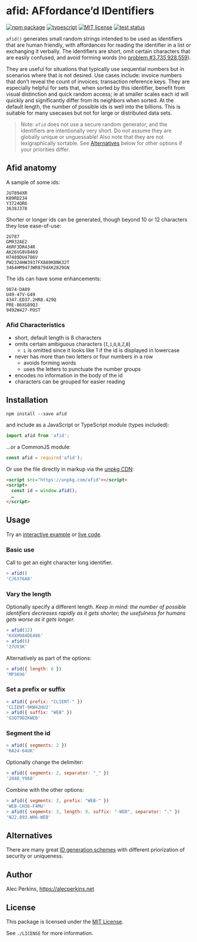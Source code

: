 
# afid: AFfordance’d IDentifiers

[![npm package](https://img.shields.io/npm/v/afid)](https://www.npmjs.com/package/afid) [![typescript](https://img.shields.io/npm/types/afid)]() [![MIT license](https://img.shields.io/npm/l/afid)](https://github.com/alecperkins/afid/blob/main/LICENSE) [![test status](https://github.com/alecperkins/afid/actions/workflows/test.yml/badge.svg)](https://github.com/alecperkins/afid/actions/workflows/test.yml)

`afid()` generates small random strings intended to be used as identifiers that are human friendly, with affordances for reading the identifier in a list or exchanging it verbally. The identifiers are short, omit certain characters that are easily confused, and avoid forming words (no [problem #3,735,928,559](https://3735928559.xyz)).

They are useful for situations that typically use sequential numbers but in scenarios where that is not desired. Use cases include: invoice numbers that don’t reveal the count of invoices; transaction reference keys. They are especially helpful for sets that, when sorted by this identifier, benefit from visual distinction and quick random access; ie at smaller scales each id will quickly and significantly differ from its neighbors when sorted. At the default length, the number of possible ids is well into the billions. This is suitable for many usecases but not for large or distributed data sets.

> Note: `afid` does not use a secure random generator, and the identifiers are intentionally very short. Do not assume they are globally unique or unguessable! Also note that they are not lexigraphically sortable. See [Alternatives](#alternatives) below for other options if your priorities differ.


## Afid anatomy

A sample of some ids:

```
JU7894XR
K89RD234
Y3724QR6
3638J378
```

Shorter or longer ids can be generated, though beyond 10 or 12 characters they lose ease-of-use:

```
2U787
GM932AE2
46RF3DR434R
AK26VG8V8469
H7489DU4786V
PW2324HW3937FX8A9K8NK32T
3464HM9473WR8794XK2829GN
```

The ids can have some enhancements:

```
9874-DA89
U49-47V-G49
4347.ED37.2HR8.429Q
PRE-86XG89QJ
9492W427-POST
```

### Afid Characteristics

- short, default length is 8 characters
- omits certain ambiguous characters (`I`,`1`,`O`,`0`,`Z`,`B`)
  - `L` is omitted since it looks like 1 if the id is displayed in lowercase
- never has more than two letters or four numbers in a row
  - avoids forming words
  - uses the letters to punctuate the number groups
- encodes no information in the body of the id
- characters can be grouped for easier reading


## Installation

`npm install --save afid`

and include as a JavaScript or TypeScript module (types included):

```typescript
import afid from 'afid';
```

…or a CommonJS module:

```javascript
const afid = require('afid');
```

Or use the file directly in markup via the [unpkg CDN](https://unpkg.com/):

```html
<script src="https://unpkg.com/afid"></script>
<script>
  const id = window.afid();
  …
</script>
```


## Usage

Try an [interactive example](https://alecperkins.net/afid)
or [live code](https://runkit.com/embed/4y1qvehpspvc).

### Basic use

Call to get an eight character long identifier.

```javascript
> afid()
'CJ6376A8'
```

### Vary the length

Optionally specify a different length. _Keep in mind: the number of possible identifiers decreases rapidly as it gets shorter; the usefulness for humans gets worse as it gets longer._

```javascript
> afid(12)
'K4XH984DE486'
> afid(6)
'27UV3K'
```

Alternatively as part of the options:
```javascript
> afid({ length: 6 })
'MP3696'
```

### Set a prefix or suffix

```javascript
> afid({ prefix: "CLIENT-" })
'CLIENT-9KW42HU2'
> afid({ suffix: "WEB" })
'G3QT9D2KWEB'
```

### Segment the id

```javascript
> afid({ segments: 2 })
'RA24-64UK'
```

Optionally change the delimiter:

```javascript
> afid({ segments: 2, separator: "_" })
'2848_Y968'
```

Combine with the other options:

```javascript
> afid({ segments: 2, prefix: "WEB-" })
'WEB-CH36-F4MU'
> afid({ segments: 3, length: 9, suffix: "-WEB", separator: "." })
'NJ2.893.WH6-WEB'
```


## Alternatives

There are many great [ID generation schemes](https://github.com/grantcarthew/awesome-unique-id) with different priorization of security or uniqueness.


## Author

Alec Perkins, https://alecperkins.net


## License

This package is licensed under the [MIT License](https://opensource.org/licenses/MIT).

See `./LICENSE` for more information.
